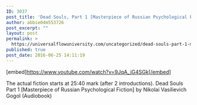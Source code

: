 ```yaml
---
ID: 3037
post_title: 'Dead Souls, Part 1 [Masterpiece of Russian Psychological Fiction] by Nikolai Gogol'
author: abbie04m553726
post_excerpt: ""
layout: post
permalink: >
  https://universalflowuniversity.com/uncategorized/dead-souls-part-1-masterpiece-of-russian-psychological-fiction-by-nikolai-gogol/
published: true
post_date: 2016-06-25 14:11:19
---
```

[embed]https://www.youtube.com/watch?v=9JqA_jG4SGk[/embed]<br>
<p>The actual fiction starts at 25:40 mark (after 2 introductions).
Dead Souls Part 1 [Masterpiece of Russian Psychological Fiction] by Nikolai Vasilievich Gogol (Audiobook)</p>
